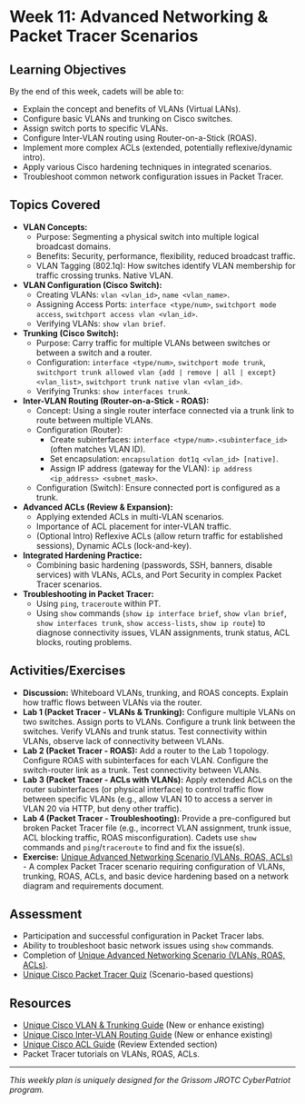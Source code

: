 # Week 11: Advanced Networking & Packet Tracer Scenarios

## Learning Objectives

By the end of this week, cadets will be able to:
-   Explain the concept and benefits of VLANs (Virtual LANs).
-   Configure basic VLANs and trunking on Cisco switches.
-   Assign switch ports to specific VLANs.
-   Configure Inter-VLAN routing using Router-on-a-Stick (ROAS).
-   Implement more complex ACLs (extended, potentially reflexive/dynamic intro).
-   Apply various Cisco hardening techniques in integrated scenarios.
-   Troubleshoot common network configuration issues in Packet Tracer.

## Topics Covered

-   **VLAN Concepts:**
    -   Purpose: Segmenting a physical switch into multiple logical broadcast domains.
    -   Benefits: Security, performance, flexibility, reduced broadcast traffic.
    -   VLAN Tagging (802.1q): How switches identify VLAN membership for traffic crossing trunks. Native VLAN.
-   **VLAN Configuration (Cisco Switch):**
    -   Creating VLANs: `vlan <vlan_id>`, `name <vlan_name>`.
    -   Assigning Access Ports: `interface <type/num>`, `switchport mode access`, `switchport access vlan <vlan_id>`.
    -   Verifying VLANs: `show vlan brief`.
-   **Trunking (Cisco Switch):**
    -   Purpose: Carry traffic for multiple VLANs between switches or between a switch and a router.
    -   Configuration: `interface <type/num>`, `switchport mode trunk`, `switchport trunk allowed vlan {add | remove | all | except} <vlan_list>`, `switchport trunk native vlan <vlan_id>`.
    -   Verifying Trunks: `show interfaces trunk`.
-   **Inter-VLAN Routing (Router-on-a-Stick - ROAS):**
    -   Concept: Using a single router interface connected via a trunk link to route between multiple VLANs.
    -   Configuration (Router):
        -   Create subinterfaces: `interface <type/num>.<subinterface_id>` (often matches VLAN ID).
        -   Set encapsulation: `encapsulation dot1q <vlan_id> [native]`.
        -   Assign IP address (gateway for the VLAN): `ip address <ip_address> <subnet_mask>`.
    -   Configuration (Switch): Ensure connected port is configured as a trunk.
-   **Advanced ACLs (Review & Expansion):**
    -   Applying extended ACLs in multi-VLAN scenarios.
    -   Importance of ACL placement for inter-VLAN traffic.
    -   (Optional Intro) Reflexive ACLs (allow return traffic for established sessions), Dynamic ACLs (lock-and-key).
-   **Integrated Hardening Practice:**
    -   Combining basic hardening (passwords, SSH, banners, disable services) with VLANs, ACLs, and Port Security in complex Packet Tracer scenarios.
-   **Troubleshooting in Packet Tracer:**
    -   Using `ping`, `traceroute` within PT.
    -   Using `show` commands (`show ip interface brief`, `show vlan brief`, `show interfaces trunk`, `show access-lists`, `show ip route`) to diagnose connectivity issues, VLAN assignments, trunk status, ACL blocks, routing problems.

## Activities/Exercises

-   **Discussion:** Whiteboard VLANs, trunking, and ROAS concepts. Explain how traffic flows between VLANs via the router.
-   **Lab 1 (Packet Tracer - VLANs & Trunking):** Configure multiple VLANs on two switches. Assign ports to VLANs. Configure a trunk link between the switches. Verify VLANs and trunk status. Test connectivity within VLANs, observe lack of connectivity between VLANs.
-   **Lab 2 (Packet Tracer - ROAS):** Add a router to the Lab 1 topology. Configure ROAS with subinterfaces for each VLAN. Configure the switch-router link as a trunk. Test connectivity between VLANs.
-   **Lab 3 (Packet Tracer - ACLs with VLANs):** Apply extended ACLs on the router subinterfaces (or physical interface) to control traffic flow between specific VLANs (e.g., allow VLAN 10 to access a server in VLAN 20 via HTTP, but deny other traffic).
-   **Lab 4 (Packet Tracer - Troubleshooting):** Provide a pre-configured but broken Packet Tracer file (e.g., incorrect VLAN assignment, trunk issue, ACL blocking traffic, ROAS misconfiguration). Cadets use `show` commands and `ping`/`traceroute` to find and fix the issue(s).
-   **Exercise:** [Unique Advanced Networking Scenario (VLANs, ROAS, ACLs)](../Exercises/Networking/VLAN_ROAS_ACL/README.md) - A complex Packet Tracer scenario requiring configuration of VLANs, trunking, ROAS, ACLs, and basic device hardening based on a network diagram and requirements document.

## Assessment

-   Participation and successful configuration in Packet Tracer labs.
-   Ability to troubleshoot basic network issues using `show` commands.
-   Completion of [Unique Advanced Networking Scenario (VLANs, ROAS, ACLs)](../Exercises/Networking/VLAN_ROAS_ACL/README.md).
-   [Unique Cisco Packet Tracer Quiz](../Quizzes/Quiz-Files/Cisco_Packet_Tracer_Quiz.md) (Scenario-based questions)

## Resources

-   [Unique Cisco VLAN & Trunking Guide](../Cisco/Guides/VLANs_Trunking/README.md) (New or enhance existing)
-   [Unique Cisco Inter-VLAN Routing Guide](../Cisco/Guides/InterVLAN_Routing/README.md) (New or enhance existing)
-   [Unique Cisco ACL Guide](../Cisco/Guides/ACLs/README.md) (Review Extended section)
-   Packet Tracer tutorials on VLANs, ROAS, ACLs.

---
*This weekly plan is uniquely designed for the Grissom JROTC CyberPatriot program.*
